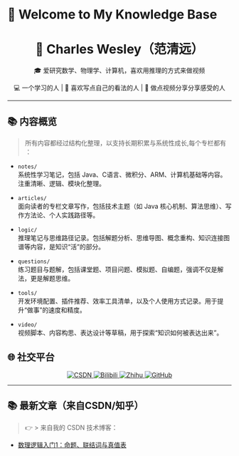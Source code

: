 

<!--
**CharlesWesley-S/CharlesWesley-S** is a ✨ _special_ ✨ repository because its `README.md` (this file) appears on your GitHub profile.

Here are some ideas to get you started:

- 👯 I’m looking to collaborate on ...
- 🤔 I’m looking for help with ...
- 💬 Ask me about ...
- 📫 How to reach me: ...
- 😄 Pronouns: ...
- ⚡ Fun fact: ...
-->
# 👋 Welcome to My Knowledge Base

<h1 align="center">👋 Charles Wesley（范清远）</h1>
<p align="center">🎓 爱研究数学、物理学、计算机，喜欢用推理的方式来做视频</p>
<p align="center">💻 一个学习的人 | 🔬 喜欢写点自己的看法的人 | 🎥 做点视频分享分享感受的人 </p>

---
## 📚 内容概览

> 所有内容都经过结构化整理，以支持长期积累与系统性成长,每个专栏都有 ：

- `notes/`  
  系统性学习笔记，包括 Java、C语言、微积分、ARM、计算机基础等内容。注重清晰、逻辑、模块化整理。

- `articles/`  
  面向读者的专栏文章写作，包括技术主题（如 Java 核心机制、算法思维）、写作方法论、个人实践路径等。

- `logic/`  
  推理笔记与思维路径记录。包括解题分析、思维导图、概念重构、知识连接图谱等内容，是知识“活”的部分。

- `questions/`  
  练习题目与题解，包括课堂题、项目问题、模拟题、自编题，强调不仅是解法，更是解题思维。

- `tools/`  
  开发环境配置、插件推荐、效率工具清单，以及个人使用方式记录。用于提升“做事”的速度和精度。

- `video/`  
  视频脚本、内容构思、表达设计等草稿，用于探索“知识如何被表达出来”。


## 🌐 社交平台

<p align="center">
  <a href="https://blog.csdn.net/2301_76578848?type=lately">
    <img src="https://img.shields.io/badge/CSDN-个人主页-E34F26?style=flat-square&logo=csdn&logoColor=white" alt="CSDN">
  </a>
  <a href="https://space.bilibili.com/2088102765">
    <img src="https://img.shields.io/badge/B站-个人主页-FA7298?style=flat-square&logo=bilibili&logoColor=white" alt="Bilibili">
  </a>
  <a href="https://www.zhihu.com/people/42-29-23-9-75">
    <img src="https://img.shields.io/badge/知乎-个人主页-0084FF?style=flat-square&logo=zhihu&logoColor=white" alt="Zhihu">
  </a>
  <a href="https://github.com/你的GitHub用户名">
    <img src="https://img.shields.io/badge/GitHub-个人主页-181717?style=flat-square&logo=github&logoColor=white" alt="GitHub">
  </a>
</p>

---

## 📚 最新文章（来自CSDN/知乎）

> 👉 > 来自我的 CSDN 技术博客：

- [数理逻辑入门1：命题、联结词与真值表](https://blog.csdn.net/2301_76578848/article/details/149425275)



